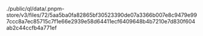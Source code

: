 ./public/ql/data/.pnpm-store/v3/files/72/5aa5ba0fa82865bf30523390de07a3366b007e8c9479e997ccc8a7ec85715c7f1e66e2939e58d64411ecf6409648b4b7210e7d830f604ab2c44ccfb4a771ef